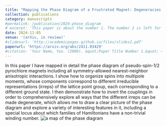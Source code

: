 ```yaml
---
title: "Mapping the Phase Diagram of a Frustrated Magnet: Degeneracies, Flat Bands, and Canting Cycles on the Pyrochlore Lattice"
collection: publications
category: manuscripts
#permalink: /publication/2024-phase_diagram
# excerpt: 'This paper is about the number 1. The number 2 is left for future work.'
date: 2024-11-05
venue: '(arXiv, in review)'
#slidesurl: 'http://academicpages.github.io/files/slides1.pdf'
paperurl: 'https://arxiv.org/abs/2411.03429'
#citation: 'Your Name, You. (2009). &quot;Paper Title Number 1.&quot; <i>Journal 1</i>. 1(1).'
---
```


In this paper I have mapped in detail the phase diagram of pseudo-spin-1/2 pyrochlore magnets including all symmetry-allowed nearest-neighbor anisotropic interactions. I show how to organize spins into multipole moments, whose components correspond to different irreducible representations (irreps) of the lattice point group, each corresponding to a different ground state. I then demonstrate how to invert the couplings in order to comprehensively explore all ways that the different irreps can be made degenerate, which allows me to draw a clear picture of the phase diagram and explore a variety of interesting features in it, including a special locus about which families of Hamiltonians have a non-trivial winding number. 
![a map of the phase diagram](https://ktchung-p.github.io/images/2024-phase-diagram-pyro.png)